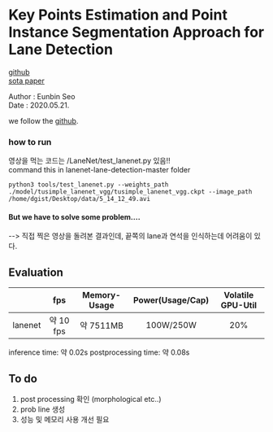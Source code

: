 # Key Points Estimation and Point Instance Segmentation Approach for Lane Detection
[github](
https://github.com/MaybeShewill-CV/lanenet-lane-detection) <br/>
[sota paper](https://arxiv.org/abs/1802.05591)

Author : Eunbin Seo <br/>
Date : 2020.05.21.

we follow the [github](https://github.com/MaybeShewill-CV/lanenet-lane-detection). 

### how to run
영상을 먹는 코드는 /LaneNet/test_lanenet.py 있음!! <br/>
command this in lanenet-lane-detection-master folder
~~~(bash)
python3 tools/test_lanenet.py --weights_path ./model/tusimple_lanenet_vgg/tusimple_lanenet_vgg.ckpt --image_path /home/dgist/Desktop/data/5_14_12_49.avi
~~~

#### But we have to solve some problem....
--> 직접 찍은 영상을 돌려본 결과인데, 끝쪽의 lane과 연석을 인식하는데 어려움이 있다.

## Evaluation
|  | fps |Memory-Usage|Power(Usage/Cap)|Volatile GPU-Util|
|:--------:|:--------:|:--------:|:--------:|:--------:|
| lanenet | 약 10 fps | 약 7511MB | 100W/250W | 20% |

inference time: 약 0.02s
postprocessing time: 약 0.08s

## To do
1. post processing 확인 (morphological etc..)
2. prob line 생성
3. 성능 및 메모리 사용 개선 필요
